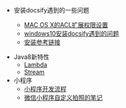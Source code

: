 - 安装docsify遇到的一些问题

  - [MAC OS X的ACL扩展权限设置](main/docsify_problem/MACOSX的ACL扩展权限设置.md)
  - [windows10安装docsify遇到的问题](main/docsify_problem/windows10安装docsify遇到的问题.md)
  - [安装参考链接](main/docsify_problem/安装参考链接.md)
  

+ Java8新特性
  - [Lambda](main/java8/lambda.md)
  - [Stream](main/java8/stream.md)
+ 小程序
  - [小程序开发流程](main/miniprogram/小程序开发流程.md)
  - [微信小程序自定义拍照的笔记](main/miniprogram/微信小程序自定义拍照的笔记.md)